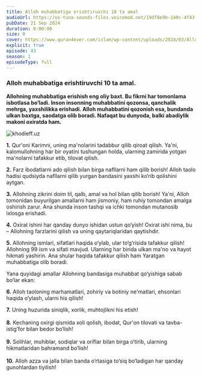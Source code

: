 ```yaml
---
title: Alloh muhabbatiga erishtiruvchi 10 ta amal
audioUrl: https://us-tuna-sounds-files.voicemod.net/19df8e9b-140c-4f43-8c0e-09c162821765-1658350707858.mp3
pubDate: 21 Sep 2024
duration: 0:00:00
size: 0
cover: https://www.quran4ever.com/islam/wp-content/uploads/2024/03/Allah-with-light.jpg
explicit: true
episode: 43
season: 1
episodeType: full
---
```

### Alloh muhabbatiga erishtiruvchi 10 ta amal.



**Allohning muhabbatiga erishish eng oliy baxt. Bu fikrni har tomonlama isbotlasa bo‘ladi. Inson insonning muhabbatini qozonsa, qanchalik mehrga, yaxshilikka erishadi. Alloh muhabbatini qozonish esa, bundanda ulkan baxtga, saodatga olib boradi. Nafaqat bu dunyoda, balki abadiylik makoni oxiratda ham.**

![khodieff.uz](https://papakilo.com/wp-content/uploads/2016/12/Screen-Shot-2016-12-16-at-1.12.03-PM.jpg "khodieff.uz")

**1.** Qur'oni Karimni, uning ma'nolarini tadabbur qilib qiroat qilish. Ya'ni, kalomullohning har bir oyatini tushungan holda, ularning zamirida yotgan ma'nolarni tafakkur etib, tilovat qilish.

**2.** Farz ibodatlarni ado qilish bilan birga nafllarni ham qilib borish! Alloh taolo hadisi qudsiyda nafllarni qilib yurgan bandasini yaxshi ko‘rib qolishini aytgan.

**3.** Allohning zikrini doim til, qalb, amal va hol bilan qilib borish! Ya'ni, Alloh tomonidan buyurilgan amallarni ham jismoniy, ham ruhiy tomondan amalga oshirish zarur. Ana shunda inson tashqi va ichki tomondan mutanosib ixlosga erishadi.

**4.** Oxirat ishini har qanday dunyo ishidan ustun qo‘yish! Oxirat ishi nima, bu – Allohning farzlarini qilish va uning qaytariqlaridan qaytishdir.

**5.** Allohning ismlari, sifatlari haqida o‘ylab, ular to‘g‘risida tafakkur qilish! Allohning 99 ism va sifati mavjud. Ularning har birida ulkan ma'no va hayot hikmati yashirin. Ana shular haqida tafakkur qilish ham Yaratgan muhabbatiga olib boradi.

Yana quyidagi amallar Allohning bandasiga muhabbat qo‘yishiga sabab bo‘lar ekan:

**6.** Alloh taoloning marhamatlari, zohiriy va botiniy ne'matlari, ehsonlari haqida o‘ylash, ularni his qilish!

**7.** Uning huzurida siniqlik, xorlik, muhtojlikni his etish!\
\
**8.** Kechaning oxirgi qismida xoli qolish, ibodat, Qur'on tilovati va tavba-istig‘for bilan bedor bo‘lish!\
\
**9.** Solihlar, muhiblar, sodiqlar va oriflar bilan birga o‘tirib, ularning hikmatlaridan bahramand bo‘lish!\
\
**10.** Alloh azza va jalla bilan banda o‘rtasiga to‘siq bo‘ladigan har qanday gunohlardan tiyilish!